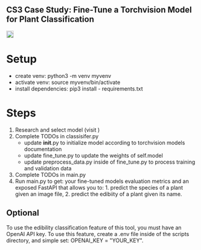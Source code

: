 ## CS3 Case Study: Fine-Tune a Torchvision Model for Plant Classification



<img width="19" alt="image" src="https://github.com/user-attachments/assets/f57ea81a-3400-4907-874c-19a77b6d38ae" />



# Setup
- create venv: python3 -m venv myvenv
- activate venv: source myvenv/bin/activate
- install dependencies: pip3 install - requirements.txt

# Steps
1. Research and select model (visit )
2. Complete TODOs in classisifer.py
   - update __init__.py to initialize model according to torchvision models documentation
   - update fine_tune.py to update the weights of self.model
   - update preprocess_data.py inside of fine_tune.py to process training and validation data 
3. Complete TODOs in main.py
4. Run main.py to get: your fine-tuned models evaluation metrics and an exposed FastAPI that allows you to: 1. predict the species of a plant given an image file, 2. predict the edibiity of a plant given its name. 

## Optional 
To use the edibility classification feature of this tool, you must have an OpenAI API key. To use this feature, create a .env file inside of the scripts directory, and simple set: OPENAI_KEY = "YOUR_KEY".
